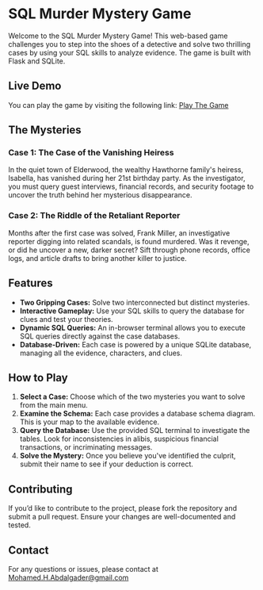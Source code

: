 # SQL Murder Mystery Game

Welcome to the SQL Murder Mystery Game! This web-based game challenges you to step into the shoes of a detective and solve two thrilling cases by using your SQL skills to analyze evidence. The game is built with Flask and SQLite.

## Live Demo

You can play the game by visiting the following link:
[Play The Game](https://modhtom32.pythonanywhere.com)

## The Mysteries

### Case 1: The Case of the Vanishing Heiress

In the quiet town of Elderwood, the wealthy Hawthorne family's heiress, Isabella, has vanished during her 21st birthday party. As the investigator, you must query guest interviews, financial records, and security footage to uncover the truth behind her mysterious disappearance.

### Case 2: The Riddle of the Retaliant Reporter

Months after the first case was solved, Frank Miller, an investigative reporter digging into related scandals, is found murdered. Was it revenge, or did he uncover a new, darker secret? Sift through phone records, office logs, and article drafts to bring another killer to justice.

## Features

- **Two Gripping Cases:** Solve two interconnected but distinct mysteries.
- **Interactive Gameplay:** Use your SQL skills to query the database for clues and test your theories.
- **Dynamic SQL Queries:** An in-browser terminal allows you to execute SQL queries directly against the case databases.
- **Database-Driven:** Each case is powered by a unique SQLite database, managing all the evidence, characters, and clues.

## How to Play

1.  **Select a Case:** Choose which of the two mysteries you want to solve from the main menu.
2.  **Examine the Schema:** Each case provides a database schema diagram. This is your map to the available evidence.
3.  **Query the Database:** Use the provided SQL terminal to investigate the tables. Look for inconsistencies in alibis, suspicious financial transactions, or incriminating messages.
4.  **Solve the Mystery:** Once you believe you've identified the culprit, submit their name to see if your deduction is correct.

## Contributing

If you’d like to contribute to the project, please fork the repository and submit a pull request. Ensure your changes are well-documented and tested.

## Contact

For any questions or issues, please contact at Mohamed.H.Abdalgader@gmail.com
